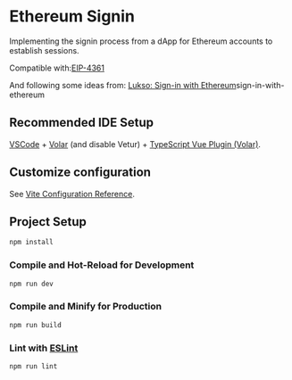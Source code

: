 # Ethereum Signin

Implementing the signin process from a dApp for Ethereum accounts to establish sessions.

Compatible with:[EIP-4361](https://eips.ethereum.org/EIPS/eip-4361)

And following some ideas from: [Lukso: Sign-in with Ethereum](https://docs.lukso.tech/guides/browser-extension/)sign-in-with-ethereum

## Recommended IDE Setup

[VSCode](https://code.visualstudio.com/) + [Volar](https://marketplace.visualstudio.com/items?itemName=Vue.volar) (and disable Vetur) + [TypeScript Vue Plugin (Volar)](https://marketplace.visualstudio.com/items?itemName=Vue.vscode-typescript-vue-plugin).

## Customize configuration

See [Vite Configuration Reference](https://vitejs.dev/config/).

## Project Setup

```sh
npm install
```

### Compile and Hot-Reload for Development

```sh
npm run dev
```

### Compile and Minify for Production

```sh
npm run build
```

### Lint with [ESLint](https://eslint.org/)

```sh
npm run lint
```
